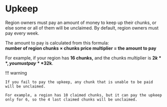 # Upkeep

Region owners must pay an amount of money to keep up their chunks, or else some or all of them will be unclaimed. By default, region owners must pay every week.

The amount to pay is calculated from this formula:\
**number of region chunks × chunks price multiplier = the amount to pay**

For example, if your region has **16 chunks,** and the chunks multiplier is **$2k**, you must pay **$32k**.

!!! warning

    If you fail to pay the upkeep, any chunk that is unable to be paid will be unclaimed.

    For example, a region has 10 claimed chunks, but it can pay the upkeep only for 6, so the 4 last claimed chunks will be unclaimed.
